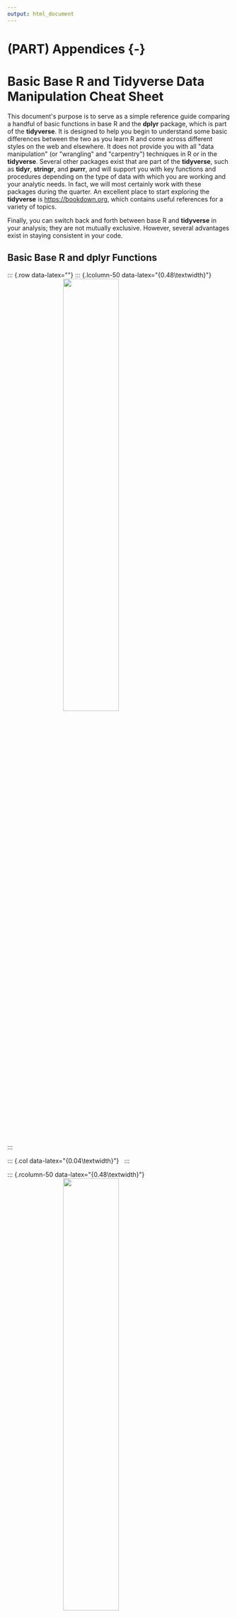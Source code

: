 ```yaml
---
output: html_document
---
```


# (PART) Appendices {-}

# Basic Base R and Tidyverse Data Manipulation Cheat Sheet

This document's purpose is to serve as a simple reference guide
comparing a handful of basic functions in base R and the **dplyr**
package, which is part of the **tidyverse**. It is designed to help you
begin to understand some basic differences between the two as you learn
R and come across different styles on the web and elsewhere. It does not
provide you with all "data manipulation" (or "wrangling" and
"carpentry") techniques in R or in the **tidyverse**. Several other
packages exist that are part of the **tidyverse**, such as **tidyr**,
**stringr**, and **purrr**, and will support you with key functions and
procedures depending on the type of data with which you are working and
your analytic needs. In fact, we will most certainly work with these
packages during the quarter. An excellent place to start exploring the
**tidyverse** is <https://bookdown.org>, which contains useful
references for a variety of topics.

Finally, you can switch back and forth between base R and **tidyverse**
in your analysis; they are not mutually exclusive. However, several
advantages exist in staying consistent in your code.

## Basic Base R and **dplyr** Functions

::: {.row data-latex=""}
::: {.lcolumn-50 data-latex="{0.48\\textwidth}"}
<img src="imgs/Rlogo.png" width="50%" angle=0 style="display: block; margin: auto;" />
:::

::: {.col data-latex="{0.04\\textwidth}"}
  <!-- an empty Div (with a white space), serving as
a column separator for tex -->
:::

::: {.rcolumn-50 data-latex="{0.48\\textwidth}"}
<img src="imgs/04-dplyr-logo.png" width="50%" angle=0 style="display: block; margin: auto;" />
:::
:::

## Installation

The first step is to make sure that you have installed and loaded the
necessary packages.

::: {.row data-latex=""}
::: {.lcolumn-50 data-latex="{0.48\\textwidth}"}

```r
# No installation required
```
:::

::: {.col data-latex="{0.04\\textwidth}"}
  <!-- an empty Div (with a white space), serving as
a column separator for tex -->
:::

::: {.rcolumn-50 data-latex="{0.48\\textwidth}"}

```r
install.packages("tidyverse")

# Alternatively, only install dplyr and readr
install.packages("dplyr")
install.packages("readr")
```
:::
:::

## Loading

You can either install and load **tidyverse**, or you can load specific
packages within it, such as **dplyr**. Though it is not required for
this demonstration, we will use `::` to call **dplyr** before using one
of its functions, in part, because some packages have the same name for
different functions and we think this is a useful practice when using
multiple packages during an analysis, which will be the case most of
time.

::: {.row data-latex=""}
::: {.lcolumn-50 data-latex="{0.48\\textwidth}"}

```r
# No loading required.
```
:::

::: {.col data-latex="{0.04\\textwidth}"}
  <!-- an empty Div (with a white space), serving as
a column separator for tex -->
:::

::: {.rcolumn-50 data-latex="{0.48\\textwidth}"}

```r
# You may load the whole tidyverse
library(tidyverse)

# Alternatively load packages from the tidyverse
library(dplyr)
library(readr)
```
:::
:::

::: {.infobox data-latex=""}
The **tidyverse** often utilizes "piping" (`%>%`) to execute an action.
You can think of the `%>%` as saying "and then" followed by a function
or action. The use of this operator is not required, but we will use it
here.

For example, you can think of a data frame object as a noun in a
sentence, and the functions as verbs. Compare the following two morning
routines to see the advantages of using `%>%`to write programming
instructions:

::: {.row data-latex=""}
::: {.lcolumn-50 data-latex="{0.48\\textwidth}"}

```r
go_work(get_ready(eat(wake_up(you))))
```
:::

::: {.col data-latex="{0.04\\textwidth}"}
  <!-- an empty Div (with a white space), serving as
a column separator for tex -->
:::

::: {.rcolumn-50 data-latex="{0.48\\textwidth}"}

```r
you %>% # 'and then...'
  wake_up() %>% # 'and then...'
  eat() %>% # 'and then...'
  get_ready() %>% # 'and then...'
  go_work() # 'and then...'
```
:::
:::

Which "sentence" makes more sense in understanding the sequence of
events? Some prefer the syntax on the right as it improves readability.
:::

## Import and View Data

Go ahead and load the data set for this walk through, which is a Twitter
data set pulled from Twitter's open API that focuses on the Popular
Mobilization Forces (PMF) in Iraq.

::: {.row data-latex=""}
::: {.lcolumn-50 data-latex="{0.48\\textwidth}"}
Some people feel more comfortable using base R functions to import data
with `read.csv()`.


```r
df <- read.csv("data/twitter_pmf.csv",
               header = TRUE) 
```

Here are some simple functions to view your data.


```r
# Get the dimensions of a data frame.
dim(df)  

# Print column names in your data set.
colnames(df)

# Print a few rows of your data set.
head(df) # Top rows
tail(df) # Bottom rows

# Get an object summary
summary(df)

# Observe your data set in a separate window.
View(df) 
```
:::

::: {.col data-latex="{0.04\\textwidth}"}
  <!-- an empty Div (with a white space), serving as
a column separator for tex -->
:::

::: {.rcolumn-50 data-latex="{0.48\\textwidth}"}
To import csv files using the tidy framework, use the **readr**
package's `read_csv()` function.


```r
tb <- readr::read_csv("data/twitter_pmf.csv",
                      col_names = TRUE) 
```

Inspect you data with `glimpse()` and others.


```r
# View the data in the console.
tb %>% 
  dplyr::glimpse()

# Describe dimensions.
tb %>% 
  dplyr::dim_desc()

# Use base R descriptive functions.
tb %>%
  head()
tb %>% 
  colnames()
tb %>% 
  summary()
```
:::
:::

::: {.infobox data-latex=""}
Note that in this cheat sheet we are not assigning the output from each
operation into a new object. If the printed output in the console is not
enough to compare the differences between the base R and tidy grammar,
you may want to assign the output to new objects and inspect it in the
viewer like so:

::: {.row data-latex=""}
::: {.lcolumn-50 data-latex="{0.48\\textwidth}"}

```r
my_df_head <- head(df)

View(my_df_head)
```
:::

::: {.col data-latex="{0.04\\textwidth}"}
  <!-- an empty Div (with a white space), serving as
a column separator for tex -->
:::

::: {.rcolumn-50 data-latex="{0.48\\textwidth}"}

```r
tb %>%
  head() %>%
  View()
```
:::
:::
:::

## Extracting Variables/Columns

::: {.row data-latex=""}
::: {.lcolumn-50 data-latex="{0.48\\textwidth}"}
Extracting variables in base R uses the `[` accessor in combination with
`c()` to extract the desired columns. 


```r
df[, c("screen_name",
       "retweet_count",
       "location", "followers_count")]
```

You can extract by column index in base R. The numbers indicate the
column numbers (e.g., `screen_name` is column 4 in our data).


```r
# Combine indexes with c()
df[, c(4, 14, 74, 78)]
```
:::

::: {.col data-latex="{0.04\\textwidth}"}
  <!-- an empty Div (with a white space), serving as
a column separator for tex -->
:::

::: {.rcolumn-50 data-latex="{0.48\\textwidth}"}
Use **dplyr's** `select()` function to extract a handful of columns of
interest. Note that variable names are unquoted and separated by commas.


```r
tb %>%
  dplyr::select(screen_name,  retweet_count, 
         location, followers_count)
```

You can use a column index as well. Note you can just declare the column
indexes inside the `select()` function.


```r
tb %>%
  dplyr::select(4, 14, 74, 78)
```
:::
:::

You could take a look at the top 5 rows of the selected variables by
combining functions.

::: {.row data-latex=""}
::: {.lcolumn-50 data-latex="{0.48\\textwidth}"}

```r
# Combine indexes with c()
head(df[, c(4, 14, 78)],
     n = 5)
```

```
   screen_name retweet_count followers_count
1 warmediateam             1            3073
2 warmediateam             2            3073
3 warmediateam             2            3073
4 warmediateam             3            3073
5 warmediateam             3            3073
```
:::

::: {.col data-latex="{0.04\\textwidth}"}
  <!-- an empty Div (with a white space), serving as
a column separator for tex -->
:::

::: {.rcolumn-50 data-latex="{0.48\\textwidth}"}

```r
tb %>%
  dplyr::select(4, 14, 78) %>%
  head(n = 5)
```

```
# A tibble: 5 x 3
  screen_name  retweet_count followers_count
  <chr>                <dbl>           <dbl>
1 warmediateam             1            3073
2 warmediateam             2            3073
3 warmediateam             2            3073
4 warmediateam             3            3073
5 warmediateam             3            3073
```
:::
:::

## Creating Filters/Extracting Rows

Here we will create a filter for all tweets that have been retweeted 10
or more times.

::: {.row data-latex=""}
::: {.lcolumn-50 data-latex="{0.48\\textwidth}"}
Filtering in base R requires the `[` accessor.


```r
# The $ accessor to gets the vector.
df[df$retweet_count >= 10, ]
```

Additionally, the `subset()` function produces the same results.


```r
subset(df, retweet_count >= 10)
```
:::

::: {.col data-latex="{0.04\\textwidth}"}
  <!-- an empty Div (with a white space), serving as
a column separator for tex -->
:::

::: {.rcolumn-50 data-latex="{0.48\\textwidth}"}
Create filters using the `filter()` function.


```r
tb %>%
  dplyr::filter(retweet_count >= 10)
```
:::
:::

You may use multiple filtering criteria by chaining the arguments with
the `|` (or) and `&` (and) operators. For instance, add a second filter
to return only tweets from the account "warmediateam".

::: {.row data-latex=""}
::: {.lcolumn-50 data-latex="{0.48\\textwidth}"}

```r
subset(df, 
       retweet_count >= 10 &
       screen_name == "warmediateam")
```
:::

::: {.col data-latex="{0.04\\textwidth}"}
  <!-- an empty Div (with a white space), serving as
a column separator for tex -->
:::

::: {.rcolumn-50 data-latex="{0.48\\textwidth}"}

```r
tb %>%
  dplyr::filter(retweet_count >= 10 &
           screen_name == "warmediateam")
```
:::
:::

For a much clearer print out, combine the filtering techniques with the
variable selection methods:

::: {.row data-latex=""}
::: {.lcolumn-50 data-latex="{0.48\\textwidth}"}

```r
# Pass limited data frame to subset().
subset(df[, c(4, 14, 74, 78)], 
       retweet_count >= 10 &
       screen_name == "warmediateam")
```
:::

::: {.col data-latex="{0.04\\textwidth}"}
  <!-- an empty Div (with a white space), serving as
a column separator for tex -->
:::

::: {.rcolumn-50 data-latex="{0.48\\textwidth}"}

```r
tb %>%
  dplyr::filter(retweet_count >= 10 &
           screen_name == "warmediateam") %>%
  dplyr::select(4, 14, 74, 78)
```
:::
:::

You could take a look at the top rows of the filtered output combining
functions.

::: {.row data-latex=""}
::: {.lcolumn-50 data-latex="{0.48\\textwidth}"}

```r
head(
  subset(df[, c(4, 14, 78)], 
         retweet_count >= 10 &
        screen_name == "warmediateam"),
  n = 5)
```

```
    screen_name retweet_count followers_count
17 warmediateam            22            3073
31 warmediateam            13            3073
33 warmediateam            13            3073
36 warmediateam            10            3073
37 warmediateam            10            3073
```
:::

::: {.col data-latex="{0.04\\textwidth}"}
  <!-- an empty Div (with a white space), serving as
a column separator for tex -->
:::

::: {.rcolumn-50 data-latex="{0.48\\textwidth}"}

```r
tb %>%
  dplyr::filter(retweet_count >= 10 &
           screen_name == "warmediateam") %>%
  dplyr::select(4, 14, 78) %>%
  head(n = 5)
```

```
# A tibble: 5 x 3
  screen_name  retweet_count followers_count
  <chr>                <dbl>           <dbl>
1 warmediateam            22            3073
2 warmediateam            13            3073
3 warmediateam            13            3073
4 warmediateam            10            3073
5 warmediateam            10            3073
```
:::
:::

## Arrange Rows

Here we will arrange that data frame alphabetically by `screen_name`.

::: {.row data-latex=""}
::: {.lcolumn-50 data-latex="{0.48\\textwidth}"}
Arranging in base R requires the `[` accessor and the `order()`
function.


```r
# Use of the $ accessor to order a variable.
df[order(df$screen_name), ]
```
:::

::: {.col data-latex="{0.04\\textwidth}"}
  <!-- an empty Div (with a white space), serving as
a column separator for tex -->
:::

::: {.rcolumn-50 data-latex="{0.48\\textwidth}"}
In **dplyr** use the `arrange()` function to sort in ascending order.


```r
tb %>%
  dplyr::arrange(screen_name)
```
:::
:::

You can clean up the printout by combining functions to select relevant variables and examine the top 5 rows.

::: {.row data-latex=""}
::: {.lcolumn-50 data-latex="{0.48\\textwidth}"}

```r
head(
  df[order(df$screen_name), 
     c("screen_name", "retweet_count")],
  n = 5)
```

```
         screen_name retweet_count
3729 5qxsN9lLdn1Nanl             0
3730 5qxsN9lLdn1Nanl            36
3731 5qxsN9lLdn1Nanl             0
3732 5qxsN9lLdn1Nanl            24
3733 5qxsN9lLdn1Nanl             0
```
:::

::: {.col data-latex="{0.04\\textwidth}"}
  <!-- an empty Div (with a white space), serving as
a column separator for tex -->
:::

::: {.rcolumn-50 data-latex="{0.48\\textwidth}"}

```r
tb %>%
  dplyr::arrange(screen_name) %>%
  dplyr::select(screen_name, retweet_count) %>%
  head(n = 5)
```

```
# A tibble: 5 x 2
  screen_name     retweet_count
  <chr>                   <dbl>
1 5qxsN9lLdn1Nanl             0
2 5qxsN9lLdn1Nanl            36
3 5qxsN9lLdn1Nanl             0
4 5qxsN9lLdn1Nanl            24
5 5qxsN9lLdn1Nanl             0
```
:::
:::

You may reverse the order of the variables arranged.

::: {.row data-latex=""}
::: {.lcolumn-50 data-latex="{0.48\\textwidth}"}
Set the `decreasing` argument to `TRUE`.


```r
df[order(df$screen_name,
         decreasing = TRUE), ]
```
:::

::: {.col data-latex="{0.04\\textwidth}"}
  <!-- an empty Div (with a white space), serving as
a column separator for tex -->
:::

::: {.rcolumn-50 data-latex="{0.48\\textwidth}"}
Include the `desc()` helper function.


```r
tb %>%
  dplyr::arrange(desc(screen_name))
```
:::
:::

Once again, for a much clearer print out, combine the arranging techniques with the
variable selection methods.

::: {.row data-latex=""}
::: {.lcolumn-50 data-latex="{0.48\\textwidth}"}

```r
head(
  df[order(df$screen_name, decreasing = TRUE), 
     c(4, 14)],
  n = 5)
```

```
       screen_name retweet_count
4036 zaidaliallawi             0
4037 zaidaliallawi             0
4038 zaidaliallawi             0
4039 zaidaliallawi             0
4040 zaidaliallawi             0
```
:::

::: {.col data-latex="{0.04\\textwidth}"}
  <!-- an empty Div (with a white space), serving as
a column separator for tex -->
:::

::: {.rcolumn-50 data-latex="{0.48\\textwidth}"}

```r
tb %>%
  dplyr::arrange(desc(screen_name)) %>%
  dplyr::select(4, 14) %>%
  head(n = 5)
```

```
# A tibble: 5 x 2
  screen_name   retweet_count
  <chr>                 <dbl>
1 zaidaliallawi             0
2 zaidaliallawi             0
3 zaidaliallawi             0
4 zaidaliallawi             0
5 zaidaliallawi             0
```
:::
:::

## Making a New Column/Variable

The new variable we will create here, `retweet_success`, is for
demonstration purposes. The variable will be generated by dividing the
`retweet_count` by the `followers_count`.

::: {.row data-latex=""}
::: {.lcolumn-50 data-latex="{0.48\\textwidth}"}
In base R, creating a new column requires using the `$` accessor.


```r
# Assign the new variable into a data frame
df$retweet_success <- df$retweet_count/
  df$followers_count
```
:::

::: {.col data-latex="{0.04\\textwidth}"}
  <!-- an empty Div (with a white space), serving as
a column separator for tex -->
:::

::: {.rcolumn-50 data-latex="{0.48\\textwidth}"}
To create a column in **dplyr** use the `mutate()` function.


```r
tb %>%
  dplyr::mutate(retweet_success = retweet_count/
                  followers_count)
```
:::
:::

Once again, you may want to combine functions to get a clearer print out. Here, we will combine how to create and arrange a new variable, and select a handful of columns.

::: {.row data-latex=""}
::: {.lcolumn-50 data-latex="{0.48\\textwidth}"}

```r
# Create new variable
df$retweet_success <- df$retweet_count/
  df$followers_count
# Rearrange, select, and return top 5
head(
  df[order(df$retweet_success, decreasing = TRUE),
     c("screen_name", "retweet_success")],
  n = 5)
```

```
         screen_name retweet_success
3930 MzcCY48mFeyS1ly             Inf
2241 San_Patricio_BN        3342.643
9591         M_ska98        1613.333
4981          b76142         560.000
4148 8KXS2Iq3JAPEDvi         245.500
```
:::

::: {.col data-latex="{0.04\\textwidth}"}
  <!-- an empty Div (with a white space), serving as
a column separator for tex -->
:::

::: {.rcolumn-50 data-latex="{0.48\\textwidth}"}

```r
tb %>%
  # Create new variable
  dplyr::mutate(retweet_success = retweet_count/
                  followers_count) %>%
  # Rearrange, select, and return top 5
  dplyr::arrange(desc(retweet_success)) %>%
  dplyr::select(screen_name, retweet_success) %>%
  head(n = 5)
```

```
# A tibble: 5 x 2
  screen_name     retweet_success
  <chr>                     <dbl>
1 MzcCY48mFeyS1ly            Inf 
2 San_Patricio_BN           3343.
3 M_ska98                   1613.
4 b76142                     560 
5 8KXS2Iq3JAPEDvi            246.
```
:::
:::

## Rename Variables

Let's now explore how to rename variables. Begin by taking a look at the
column names, a straightforward way of doing so is using the base R's
`colnames()` function.

::: {.row data-latex=""}
::: {.lcolumn-50 data-latex="{0.48\\textwidth}"}

```r
colnames(df)
```
:::

::: {.col data-latex="{0.04\\textwidth}"}
  <!-- an empty Div (with a white space), serving as
a column separator for tex -->
:::

::: {.rcolumn-50 data-latex="{0.48\\textwidth}"}

```r
tb %>% colnames()
```
:::
:::

Now we will select several columns, and then rename them.

::: {.row data-latex=""}
::: {.lcolumn-50 data-latex="{0.48\\textwidth}"}

```r
names(df)[names(df) == "screen_name"] <- "Screen_Name"

names(df)[names(df) == "retweet_count"] <- "N_Retweets"

head(df[, c("Screen_Name","N_Retweets")], 
     n = 5)
```

```
   Screen_Name N_Retweets
1 warmediateam          1
2 warmediateam          2
3 warmediateam          2
4 warmediateam          3
5 warmediateam          3
```
:::

::: {.col data-latex="{0.04\\textwidth}"}
  <!-- an empty Div (with a white space), serving as
a column separator for tex -->
:::

::: {.rcolumn-50 data-latex="{0.48\\textwidth}"}

```r
tb %>% 
  dplyr::select(screen_name, 
                retweet_count) %>%
  dplyr::rename(Screen_Name = screen_name,
                N_Retweets = retweet_count) %>%
  head(n = 5)
```

```
# A tibble: 5 x 2
  Screen_Name  N_Retweets
  <chr>             <dbl>
1 warmediateam          1
2 warmediateam          2
3 warmediateam          2
4 warmediateam          3
5 warmediateam          3
```
:::
:::

## Summarizing

Summary statistics are really useful in describing your data. This can
be done both in base R and in **dplyr**. Here we will explore how to
execute simple summaries first; then, we will move on to calculate group
summaries.

### Simple Summary

::: {.row data-latex=""}
::: {.lcolumn-50 data-latex="{0.48\\textwidth}"}
To summarize in base R, you will need generic functions to calculate
these statistics. For example, `mean()`, `median()`, `sum()`, etc.




```r
# Create a data frame with the summary.
data.frame(rt_avg = mean(df$retweet_count))
```

```
    rt_avg
1 245.2969
```
:::

::: {.col data-latex="{0.04\\textwidth}"}
  <!-- an empty Div (with a white space), serving as
a column separator for tex -->
:::

::: {.rcolumn-50 data-latex="{0.48\\textwidth}"}
To summarize data in **dplyr**, use the `summarize()` function to
compute a requested summary (e.g., `mean()`, `median()`, `n()`, etc.).


```r
tb %>%
  dplyr::summarize(rt_avg = mean(retweet_count))
```

```
# A tibble: 1 x 1
  rt_avg
   <dbl>
1   245.
```
:::
:::

### Group Summary

Summarizing can be expanded by computing the statistics by groups. For
instance, here we will get the retweet count of each individual; thus,
the group would be each `screen_name` .

::: {.row data-latex=""}
::: {.lcolumn-50 data-latex="{0.48\\textwidth}"}
Use the `aggregate()` function to slip the data into subsets and then
proceed to compute summary statistics for each.


```r
aggregate(x = df$retweet_count,
          by = list(screen_name = df$screen_name),
          FUN = mean)
```
:::

::: {.col data-latex="{0.04\\textwidth}"}
  <!-- an empty Div (with a white space), serving as
a column separator for tex -->
:::

::: {.rcolumn-50 data-latex="{0.48\\textwidth}"}
Group a data frame with `group_by()` and perform group operations by
adding the `summarize()` function.


```r
tb %>%
  dplyr::group_by(screen_name) %>%
  dplyr::summarize(rt_avg = mean(retweet_count))
```
:::
:::

Once again, you may want to combine some functions to make your output
more legible.

::: {.row data-latex=""}
::: {.lcolumn-50 data-latex="{0.48\\textwidth}"}

```r
out <- aggregate(x = df$retweet_count,
                 by = list(screen_name=df$screen_name),
                 FUN = mean)
head(out[order(out$x, decreasing = TRUE), ], 
     n = 5)
```

```
        screen_name        x
102      TheEisaAli 4909.646
43         EmmaDaly 4481.640
36       DCrising21 2916.490
97  San_Patricio_BN 1581.717
74      MikeyKayNYC 1506.260
```
:::

::: {.col data-latex="{0.04\\textwidth}"}
  <!-- an empty Div (with a white space), serving as
a column separator for tex -->
:::

::: {.rcolumn-50 data-latex="{0.48\\textwidth}"}

```r
tb %>%
  dplyr::group_by(screen_name) %>%
  dplyr::summarize(rt_avg = mean(retweet_count)) %>%
  arrange(desc(rt_avg)) %>%
  head(n = 5)
```

```
# A tibble: 5 x 2
  screen_name     rt_avg
  <chr>            <dbl>
1 TheEisaAli       4910.
2 EmmaDaly         4482.
3 DCrising21       2916.
4 San_Patricio_BN  1582.
5 MikeyKayNYC      1506.
```
:::
:::

## Combining Data

Up to this point, we have only covered single table functions. However,
when data arrives in many pieces you may need to combine these to
complete your analysis.

Here we will bring a second data set, which contains social network
analysis metrics for each user account listed in the initial data set.

Once again, you can read the new data set with base R or **readr**.

::: {.row data-latex=""}
::: {.lcolumn-50 data-latex="{0.48\\textwidth}"}

```r
sna_df <- read.csv("data/SNA_Stats.csv")
```
:::

::: {.col data-latex="{0.04\\textwidth}"}
  <!-- an empty Div (with a white space), serving as
a column separator for tex -->
:::

::: {.rcolumn-50 data-latex="{0.48\\textwidth}"}

```r
sna_tb <- readr::read_csv("data/SNA_Stats.csv")
```
:::
:::

Inspect both data sets:

::: {.row data-latex=""}
::: {.lcolumn-50 data-latex="{0.48\\textwidth}"}

```r
dim(sna_df)
```

```
[1] 4146    7
```


```r
colnames(sna_df)
```

```
[1] "screen_name"                "componentnumber"           
[3] "Eccentricity"               "closnesscentrality"        
[5] "harmonicclosnesscentrality" "betweenesscentrality"      
[7] "modularity_class"          
```

:::

::: {.col data-latex="{0.04\\textwidth}"}
  <!-- an empty Div (with a white space), serving as
a column separator for tex -->
:::

::: {.rcolumn-50 data-latex="{0.48\\textwidth}"}

```r
sna_tb %>% dplyr::dim_desc()
```

```
[1] "[4,146 x 7]"
```


```r
sna_tb %>% colnames()
```

```
[1] "screen_name"                "componentnumber"           
[3] "Eccentricity"               "closnesscentrality"        
[5] "harmonicclosnesscentrality" "betweenesscentrality"      
[7] "modularity_class"          
```
:::
:::

::: {.infobox data-latex=""}
In order to connect the tables, a pair of variables called *keys* are
required. One way to identify keys, is to seek for identically named
variables in both data sets. This may not always be viable if the keys
are named differently in each data set.

Matching data frame names can be accomplished as follows:

::: {.row data-latex=""}
::: {.lcolumn-50 data-latex="{0.48\\textwidth}"}

```r
intersect(names(df), names(sna_df))
```
:::

::: {.col data-latex="{0.04\\textwidth}"}
  <!-- an empty Div (with a white space), serving as
a column separator for tex -->
:::

::: {.rcolumn-50 data-latex="{0.48\\textwidth}"}

```r
names(tb) %>% dplyr::intersect(names(sna_df))
```
:::
:::
:::

### Left Join

What you see below is a join that retains all rows from the first table.

::: {.row data-latex=""}
::: {.lcolumn-50 data-latex="{0.48\\textwidth}"}
Use `merge()` to join. Note that `all.x = TRUE` tells R to keep all
observations from the first table.


```r
merge(df, sna_df, 
      by = "screen_name",
      all.x = TRUE)
```
:::

::: {.col data-latex="{0.04\\textwidth}"}
  <!-- an empty Div (with a white space), serving as
a column separator for tex -->
:::

::: {.rcolumn-50 data-latex="{0.48\\textwidth}"}
The `left_join()` function retains all rows from the `tb` data frame,
while adding data from `sna_tb`.


```r
tb %>%
  dplyr::left_join(sna_tb,
                   by = "screen_name")
```
:::
:::

Take a look at the dimensions of the output.

::: {.row data-latex=""}
::: {.lcolumn-50 data-latex="{0.48\\textwidth}"}

```r
dim(
  merge(df, sna_df, 
        by = "screen_name",
        all.x = TRUE))
```

```
[1] 10542   100
```
:::

::: {.col data-latex="{0.04\\textwidth}"}
  <!-- an empty Div (with a white space), serving as
a column separator for tex -->
:::

::: {.rcolumn-50 data-latex="{0.48\\textwidth}"}

```r
tb %>%
  dplyr::left_join(sna_tb,
                   by = "screen_name") %>%
  dplyr::dim_desc()
```

```
[1] "[10,542 x 97]"
```
:::
:::



### Right Join

A right join retains all rows from the second table.

::: {.row data-latex=""}
::: {.lcolumn-50 data-latex="{0.48\\textwidth}"}
Use `merge()` to join. Note that `all.y = TRUE` tells R to keep all
observations from the second table.


```r
merge(df, sna_df,
      by = "screen_name",
      all.y = TRUE)
```
:::

::: {.col data-latex="{0.04\\textwidth}"}
  <!-- an empty Div (with a white space), serving as
a column separator for tex -->
:::

::: {.rcolumn-50 data-latex="{0.48\\textwidth}"}
The `right_join()` function retains all rows from the `sna_tb` data
frame, while adding `tb`.


```r
tb %>%
  dplyr::right_join(sna_tb, 
                    by = "screen_name")
```
:::
:::

Take a look at the dimensions of the output.

::: {.row data-latex=""}
::: {.lcolumn-50 data-latex="{0.48\\textwidth}"}

```r
dim(
  merge(df, sna_df,
      by = "screen_name",
      all.y = TRUE))
```

```
[1] 14065   100
```
:::

::: {.col data-latex="{0.04\\textwidth}"}
  <!-- an empty Div (with a white space), serving as
a column separator for tex -->
:::

::: {.rcolumn-50 data-latex="{0.48\\textwidth}"}

```r
tb %>%
  dplyr::right_join(sna_tb, 
                    by = "screen_name") %>%
  dplyr::dim_desc()
```

```
[1] "[14,065 x 97]"
```
:::
:::

### Inner Join

An inner join retain rows with matches in both tables. `SNA_Stats.csv`,
for example, may not include isolates so we would expect fewer results
after comparing dimensions.

::: {.row data-latex=""}
::: {.lcolumn-50 data-latex="{0.48\\textwidth}"}
Use the `merge()` function to inner join.


```r
merge(df, sna_df,
      by = "screen_name")
```
:::

::: {.col data-latex="{0.04\\textwidth}"}
  <!-- an empty Div (with a white space), serving as
a column separator for tex -->
:::

::: {.rcolumn-50 data-latex="{0.48\\textwidth}"}
`inner_join()` merges based on `screen_name`.


```r
tb %>%
  dplyr::inner_join(sna_tb, by = "screen_name")
```
:::
:::

Take a look at the dimensions of the output.

::: {.row data-latex=""}
::: {.lcolumn-50 data-latex="{0.48\\textwidth}"}

```r
dim(
  merge(df, sna_df,
      by = "screen_name"))
```

```
[1] 10027   100
```
:::

::: {.col data-latex="{0.04\\textwidth}"}
  <!-- an empty Div (with a white space), serving as
a column separator for tex -->
:::

::: {.rcolumn-50 data-latex="{0.48\\textwidth}"}

```r
tb %>%
  dplyr::inner_join(sna_tb, by = "screen_name") %>%
  dplyr::dim_desc()
```

```
[1] "[10,027 x 97]"
```
:::
:::

### Full Join

A full join retains all rows in both data sets, regardless of matches.

::: {.row data-latex=""}
::: {.lcolumn-50 data-latex="{0.48\\textwidth}"}
Use the `merge()` function to full join. Note the `all = TRUE` argument.


```r
merge(df, sna_df,
      by = "screen_name",
      all = TRUE)
```
:::

::: {.col data-latex="{0.04\\textwidth}"}
  <!-- an empty Div (with a white space), serving as
a column separator for tex -->
:::

::: {.rcolumn-50 data-latex="{0.48\\textwidth}"}
The `full_join()` function will merge based on shared `screen_name`.


```r
tb %>%
  dplyr::full_join(sna_tb,
                   by = "screen_name")
```
:::
:::

Take a look at the dimensions of the output.

::: {.row data-latex=""}
::: {.lcolumn-50 data-latex="{0.48\\textwidth}"}

```r
dim(
  merge(df, sna_df,
      by = "screen_name",
      all = TRUE))
```

```
[1] 14580   100
```
:::

::: {.col data-latex="{0.04\\textwidth}"}
  <!-- an empty Div (with a white space), serving as
a column separator for tex -->
:::

::: {.rcolumn-50 data-latex="{0.48\\textwidth}"}

```r
tb %>%
  dplyr::full_join(sna_tb,
                   by = "screen_name") %>%
  dplyr::dim_desc()
```

```
[1] "[14,580 x 97]"
```
:::
:::

## Piping Multiple Variables

As you can see, the `%>%` operator is a great way to execute multiple
actions in a few lines of code. This last example is meant to show how
much can be done by chaining multiple functions with `%>%`. For example,
say we wanted to identify the most retweeted users in our original data
set. To do so, we will have to group rows by `screen_name` using
`group_by()`, then add the number of retweets per account, `filter()` by
the average number of retweets (n = 245), `arrange()` the total, and
finally rename the variables.


```r
tb %>%
  dplyr::group_by(screen_name) %>%
  dplyr::summarise(retweet_total = sum(retweet_count)) %>%
  dplyr::filter(retweet_total >= 245) %>%
  dplyr::arrange(desc(retweet_total)) %>%
  dplyr::rename(Screen_Name = screen_name,
                N_Retweets = retweet_total)
```

```
# A tibble: 89 x 2
   Screen_Name     N_Retweets
   <chr>                <dbl>
 1 TheEisaAli          486055
 2 EmmaDaly            448164
 3 DCrising21          291649
 4 MikeyKayNYC         150626
 5 realsohelbahjat     145546
 6 San_Patricio_BN     145518
 7 m_al_asiri           81549
 8 amnesty              80147
 9 Protectthenhs        72937
10 YouTube              62145
# ... with 79 more rows
```

We can clean up the output to only present the top accounts by adding
**dplyr**'s `top_n()` function.


```r
tb %>%
  dplyr::group_by(screen_name) %>%
  dplyr::summarise(retweet_total = sum(retweet_count)) %>%
  dplyr::filter(retweet_total >= 245) %>%
  dplyr::arrange(desc(retweet_total)) %>%
  dplyr::rename(Screen_Name = screen_name,
                N_Retweets = retweet_total) %>%
  dplyr::top_n(15)
```

```
# A tibble: 15 x 2
   Screen_Name     N_Retweets
   <chr>                <dbl>
 1 TheEisaAli          486055
 2 EmmaDaly            448164
 3 DCrising21          291649
 4 MikeyKayNYC         150626
 5 realsohelbahjat     145546
 6 San_Patricio_BN     145518
 7 m_al_asiri           81549
 8 amnesty              80147
 9 Protectthenhs        72937
10 YouTube              62145
11 nafarrao             44631
12 SulomeAnderson       43000
13 IraqiSecurity        38478
14 USEmbBaghdad         28770
15 The_H16              27462
```

